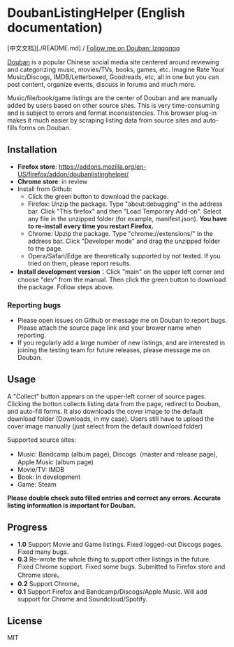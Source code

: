# DoubanListingHelper (English documentation)

[中文文档][./README.md] / [Follow me on Douban: lzqqqqqq](https://www.douban.com/people/49528893/)

[Douban](https://www.douban.com/) is a popular Chinese social media site centered around reviewing and categorizing music, movies/TVs, books, games, etc. Imagine Rate Your Music/Discogs, IMDB/Letterboxed, Goodreads, etc, all in one but you can post content, organize events, discuss in forums and much more. 

Music/file/book/game listings are the center of Douban and are manually added by users based on other source sites. This is very time-consuming and is subject to errors and format inconsistencies. This browser plug-in makes it much easier by scraping listing data from source sites and auto-fills forms on Douban. 

## Installation

- **Firefox store**: https://addons.mozilla.org/en-US/firefox/addon/doubanlistinghelper/
- **Chrome store**: in review
- Install from Github: 
    - Click the green button to download the package.
    - Firefox: Unzip the package. Type "about:debugging" in the address bar. Click "This firefox" and then "Load Temporary Add-on". Select any file in the unzipped folder (for example, manifest.json). **You have to re-install every time you restart Firefox.**
    - Chrome: Upzip the package. Type "chrome://extensions/" in the address bar. Click "Developer mode" and drag the unzipped folder to the page. 
    - Opera/Safari/Edge are theoretically supported by not tested. If you tried on them, please report results.  
- **Install development version**：Click "main" on the upper left corner and choose "dev" from the manual. Then click the green button to download the package. Follow steps above. 

### Reporting bugs

- Please open issues on Github or message me on Douban to report bugs. Please attach the source page link and your brower name when reporting. 
- If you regularly add a large number of new listings, and are interested in joining the testing team for future releases, please message me on Douban. 

## Usage

A "Collect" button appears on the upper-left corner of source pages. Clicking the botton collects listing data from the page, redirect to Douban, and auto-fill forms. It also downloads the cover image to the default download folder (Downloads, in my case). Users still have to upload the cover image manually (just select from the default download folder)

Supported source sites:
- Music: Bandcamp (album page), Discogs（master and release page), Apple Music (album page)
- Movie/TV: IMDB
- Book: In development
- Game: Steam

**Please double check auto filled entries and correct any errors. Accurate listing information is important for Douban.**

## Progress

- **1.0** Support Movie and Game listings. Fixed logged-out Discogs pages. Fixed many bugs. 
- **0.3** Re-wrote the whole thing to support other listings in the future. Fixed Chrome support. Fixed some bugs. Submitted to Firefox store and Chrome store。
- **0.2** Support Chrome。
- **0.1** Support Firefox and Bandcamp/Discogs/Apple Music. Will add support for Chrome and Soundcloud/Spotify.

## License 

MIT 